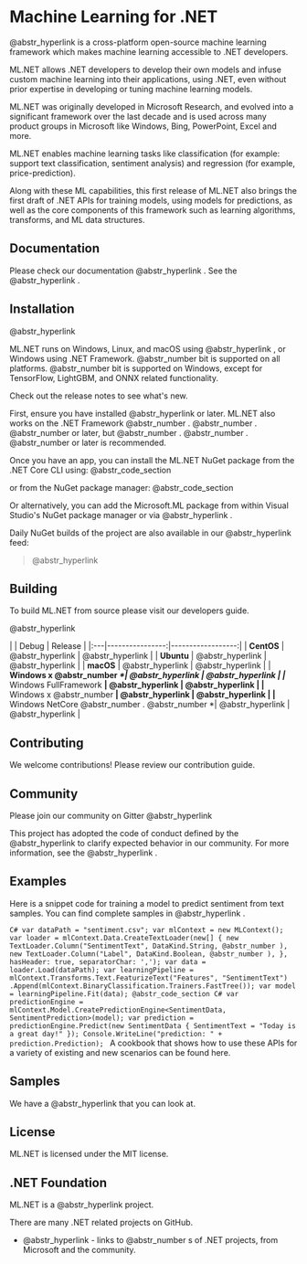 # Machine Learning for .NET

@abstr_hyperlink is a cross-platform open-source machine learning framework which makes machine learning accessible to .NET developers.

ML.NET allows .NET developers to develop their own models and infuse custom machine learning into their applications, using .NET, even without prior expertise in developing or tuning machine learning models.

ML.NET was originally developed in Microsoft Research, and evolved into a significant framework over the last decade and is used across many product groups in Microsoft like Windows, Bing, PowerPoint, Excel and more.

ML.NET enables machine learning tasks like classification (for example: support text classification, sentiment analysis) and regression (for example, price-prediction).

Along with these ML capabilities, this first release of ML.NET also brings the first draft of .NET APIs for training models, using models for predictions, as well as the core components of this framework such as learning algorithms, transforms, and ML data structures.

## Documentation

Please check our documentation @abstr_hyperlink . See the @abstr_hyperlink .

## Installation

@abstr_hyperlink 

ML.NET runs on Windows, Linux, and macOS using @abstr_hyperlink , or Windows using .NET Framework. @abstr_number bit is supported on all platforms. @abstr_number bit is supported on Windows, except for TensorFlow, LightGBM, and ONNX related functionality.

Check out the release notes to see what's new.

First, ensure you have installed @abstr_hyperlink or later. ML.NET also works on the .NET Framework @abstr_number . @abstr_number . @abstr_number or later, but @abstr_number . @abstr_number . @abstr_number or later is recommended.

Once you have an app, you can install the ML.NET NuGet package from the .NET Core CLI using: @abstr_code_section 

or from the NuGet package manager: @abstr_code_section 

Or alternatively, you can add the Microsoft.ML package from within Visual Studio's NuGet package manager or via @abstr_hyperlink .

Daily NuGet builds of the project are also available in our @abstr_hyperlink feed:

> @abstr_hyperlink 

## Building

To build ML.NET from source please visit our developers guide.

@abstr_hyperlink 

| | Debug | Release | |:---|----------------:|------------------:| | **CentOS** | @abstr_hyperlink | @abstr_hyperlink | | **Ubuntu** | @abstr_hyperlink | @abstr_hyperlink | | **macOS** | @abstr_hyperlink | @abstr_hyperlink | | **Windows x @abstr_number _*| @abstr_hyperlink | @abstr_hyperlink | |_** Windows FullFramework **| @abstr_hyperlink | @abstr_hyperlink | |** Windows x @abstr_number **| @abstr_hyperlink | @abstr_hyperlink | |** Windows NetCore @abstr_number . @abstr_number *| @abstr_hyperlink | @abstr_hyperlink |

## Contributing

We welcome contributions! Please review our contribution guide.

## Community

Please join our community on Gitter @abstr_hyperlink 

This project has adopted the code of conduct defined by the @abstr_hyperlink to clarify expected behavior in our community. For more information, see the @abstr_hyperlink .

## Examples

Here is a snippet code for training a model to predict sentiment from text samples. You can find complete samples in @abstr_hyperlink .

`C# var dataPath = "sentiment.csv"; var mlContext = new MLContext(); var loader = mlContext.Data.CreateTextLoader(new[] { new TextLoader.Column("SentimentText", DataKind.String, @abstr_number ), new TextLoader.Column("Label", DataKind.Boolean, @abstr_number ), }, hasHeader: true, separatorChar: ','); var data = loader.Load(dataPath); var learningPipeline = mlContext.Transforms.Text.FeaturizeText("Features", "SentimentText") .Append(mlContext.BinaryClassification.Trainers.FastTree()); var model = learningPipeline.Fit(data); @abstr_code_section C# var predictionEngine = mlContext.Model.CreatePredictionEngine<SentimentData, SentimentPrediction>(model); var prediction = predictionEngine.Predict(new SentimentData { SentimentText = "Today is a great day!" }); Console.WriteLine("prediction: " + prediction.Prediction); ` A cookbook that shows how to use these APIs for a variety of existing and new scenarios can be found here.

## Samples

We have a @abstr_hyperlink that you can look at.

## License

ML.NET is licensed under the MIT license.

## .NET Foundation

ML.NET is a @abstr_hyperlink project.

There are many .NET related projects on GitHub.

  * @abstr_hyperlink - links to @abstr_number s of .NET projects, from Microsoft and the community.


